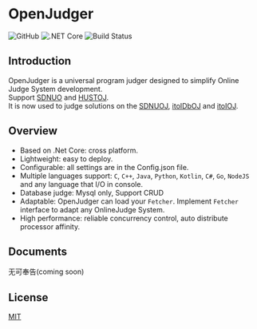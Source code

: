 # OpenJudger
![GitHub](https://img.shields.io/github/license/mashape/apistatus.svg)
![.NET Core](https://img.shields.io/badge/.netcore-2.1-brightgreen.svg)
![Build Status](https://travis-ci.com/Azure99/OpenJudger.svg?branch=master)

## Introduction
OpenJudger is a universal program judger designed to simplify Online Judge System development.<br>
Support [SDNUO](https://github.com/sdnuacmicpc/sdnuoj) and [HUSTOJ](https://github.com/zhblue/hustoj).<br>
It is now used to judge solutions on the [SDNUOJ](http://www.acmicpc.sdnu.edu.cn/), [itoIDbOJ](http://db.itoi.sd.cn/) and [itoIOJ](http://oj.itoi.sd.cn/).


## Overview
* Based on .Net Core: cross platform.
* Lightweight: easy to deploy.
* Configurable: all settings are in the Config.json file.
* Multiple languages support: `C`, `C++`, `Java`, `Python`, `Kotlin`, `C#`, `Go`, `NodeJS` and any language that I/O in console.
* Database judge: Mysql only, Support CRUD
* Adaptable: OpenJudger can load your `Fetcher`. Implement `Fetcher` interface to adapt any OnlineJudge System.
* High performance: reliable concurrency control, auto distribute processor affinity.

## Documents
无可奉告(coming soon)

## License
[MIT](http://opensource.org/licenses/MIT)
